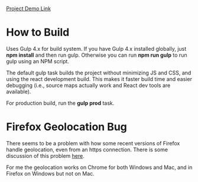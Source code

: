 [Project Demo Link](https://weather-app-b8530.firebaseapp.com/)

# How to Build
Uses Gulp 4.x for build system. If you have Gulp 4.x installed globally, just **npm install** and then run gulp. Otherwise you can run **npm run gulp** to run gulp using an NPM script.

The default gulp task builds the project without minimizing JS and CSS, and using the react development build. This makes it faster build time and easier debugging (i.e., source maps actually work and React dev tools are available).

For production build, run the **gulp prod** task.

# Firefox Geolocation Bug
There seems to be a problem with how some recent versions of Firefox handle geolocation, even from an https connection.
There is some discussion of this problem [here](https://github.com/mdn/sprints/issues/1032).

For me the geolocation works on Chrome for both Windows and Mac, and in Firefox on Windows but not on Mac. 



